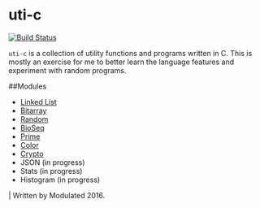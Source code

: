 # uti-c

[![Build Status](https://travis-ci.org/modulated/uti-c.svg?branch=master)](https://travis-ci.org/modulated/uti-c)

`uti-c` is a collection of utility functions and programs written in C. This is mostly an exercise for me to better learn the language features and experiment with random programs.

##Modules
- [Linked List](./docs/list.md)
- [Bitarray](./docs/bitarray.md)
- [Random](./docs/random.md)
- [BioSeq](./docs/bioseq.md)
- [Prime](./docs/prime.md)
- [Color](./docs/color.md)
- [Crypto](./docs/crypto.md)
- JSON (in progress)
- Stats (in progress)
- Histogram (in progress)


| Written by Modulated 2016.


